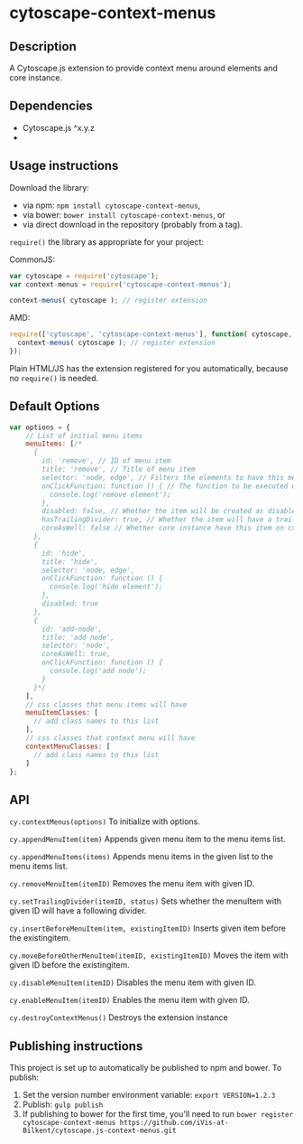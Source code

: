 cytoscape-context-menus
================================================================================


## Description

A Cytoscape.js extension to provide context menu around elements and core instance.


## Dependencies

 * Cytoscape.js ^x.y.z
 * <List your dependencies here please>


## Usage instructions

Download the library:
 * via npm: `npm install cytoscape-context-menus`,
 * via bower: `bower install cytoscape-context-menus`, or
 * via direct download in the repository (probably from a tag).

`require()` the library as appropriate for your project:

CommonJS:
```js
var cytoscape = require('cytoscape');
var context-menus = require('cytoscape-context-menus');

context-menus( cytoscape ); // register extension
```

AMD:
```js
require(['cytoscape', 'cytoscape-context-menus'], function( cytoscape, context-menus ){
  context-menus( cytoscape ); // register extension
});
```

Plain HTML/JS has the extension registered for you automatically, because no `require()` is needed.

## Default Options
```js
var options = {
    // List of initial menu items
    menuItems: [/*
      {
        id: 'remove', // ID of menu item
        title: 'remove', // Title of menu item
        selector: 'node, edge', // Filters the elements to have this menu item on cxttap
        onClickFunction: function () { // The function to be executed on click
          console.log('remove element');
        },
        disabled: false, // Whether the item will be created as disabled
        hasTrailingDivider: true, // Whether the item will have a trailing divider
        coreAsWell: false // Whether core instance have this item on cxttap
      },
      {
        id: 'hide',
        title: 'hide',
        selector: 'node, edge',
        onClickFunction: function () {
          console.log('hide element');
        },
        disabled: true
      },
      {
        id: 'add-node',
        title: 'add node',
        selector: 'node',
        coreAsWell: true,
        onClickFunction: function () {
          console.log('add node');
        }
      }*/
    ],
    // css classes that menu items will have
    menuItemClasses: [
      // add class names to this list
    ],
    // css classes that context menu will have
    contextMenuClasses: [
      // add class names to this list
    ]
};
```

## API

`cy.contextMenus(options)`
To initialize with options.

`cy.appendMenuItem(item)`
Appends given menu item to the menu items list.

`cy.appendMenuItems(items)`
Appends menu items in the given list to the menu items list.

`cy.removeMenuItem(itemID)`
Removes the menu item with given ID.

`cy.setTrailingDivider(itemID, status)`
Sets whether the menuItem with given ID will have a following divider.

`cy.insertBeforeMenuItem(item, existingItemID)`
Inserts given item before the existingitem.

`cy.moveBeforeOtherMenuItem(itemID, existingItemID)`
Moves the item with given ID before the existingitem.

`cy.disableMenuItem(itemID)`
Disables the menu item with given ID.

`cy.enableMenuItem(itemID)`
Enables the menu item with given ID.

`cy.destroyContextMenus()`
Destroys the extension instance

## Publishing instructions

This project is set up to automatically be published to npm and bower.  To publish:

1. Set the version number environment variable: `export VERSION=1.2.3`
1. Publish: `gulp publish`
1. If publishing to bower for the first time, you'll need to run `bower register cytoscape-context-menus https://github.com/iVis-at-Bilkent/cytoscape.js-context-menus.git`
